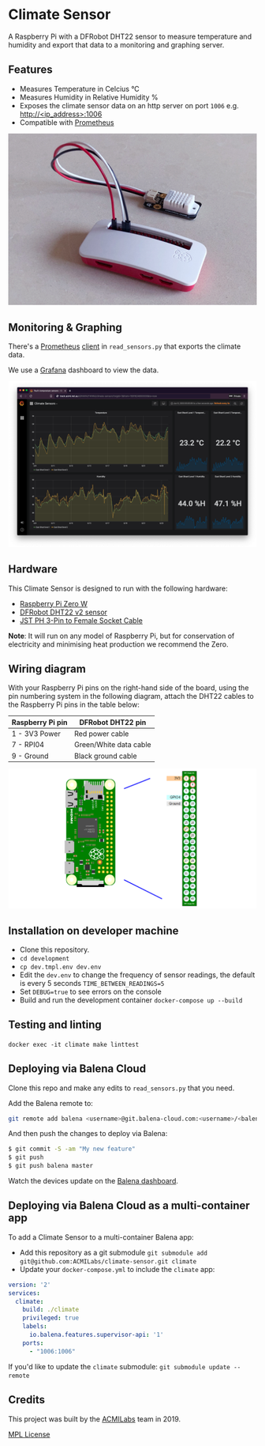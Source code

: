 Climate Sensor
==============

A Raspberry Pi with a DFRobot DHT22 sensor to measure temperature and humidity and export that data to a monitoring and graphing server.

## Features

* Measures Temperature in Celcius °C
* Measures Humidity in Relative Humidity %
* Exposes the climate sensor data on an http server on port `1006` e.g. [http://<ip_address>:1006](http://<ip_address>:1006)
* Compatible with [Prometheus](https://prometheus.io)

![Climate Sensor](images/climate-sensor.jpg)

## Monitoring & Graphing

There's a [Prometheus](https://prometheus.io) [client](https://github.com/prometheus/client_python) in `read_sensors.py` that exports the climate data.

We use a [Grafana](https://grafana.com) dashboard to view the data.

![Climate Sensor data in Grafana](images/climate-sensors-grafana.png)

## Hardware

This Climate Sensor is designed to run with the following hardware:

* [Raspberry Pi Zero W](https://www.raspberrypi.org/products/raspberry-pi-zero-w/)
* [DFRobot DHT22 v2 sensor](https://www.dfrobot.com/product-1102.html)
* [JST PH 3-Pin to Female Socket Cable](https://core-electronics.com.au/jst-ph-3-pin-to-female-socket-cable-200mm.html)

**Note**: It will run on any model of Raspberry Pi, but for conservation of electricity and minimising heat production we recommend the Zero.

## Wiring diagram

With your Raspberry Pi pins on the right-hand side of the board, using the pin numbering system in the following diagram, attach the DHT22 cables to the Raspberry Pi pins in the table below:

| Raspberry Pi pin | DFRobot DHT22 pin |
| - | - |
| 1 - 3V3 Power | Red power cable |
| 7 - RPI04 | Green/White data cable |
| 9 - Ground | Black ground cable |

![Raspberry Pi Zero pinout](images/raspberry-pi-zero.png)

## Installation on developer machine

* Clone this repository.
* `cd development`
* `cp dev.tmpl.env dev.env`
* Edit the `dev.env` to change the frequency of sensor readings, the default is every 5 seconds `TIME_BETWEEN_READINGS=5`
* Set `DEBUG=true` to see errors on the console
* Build and run the development container `docker-compose up --build`

## Testing and linting

`docker exec -it climate make linttest`

## Deploying via Balena Cloud

Clone this repo and make any edits to `read_sensors.py` that you need.

Add the Balena remote to:

```bash
git remote add balena <username>@git.balena-cloud.com:<username>/<balena-app-name>.git
```

And then push the changes to deploy via Balena:

```bash
$ git commit -S -am "My new feature"
$ git push
$ git push balena master
```

Watch the devices update on the [Balena dashboard](https://dashboard.balena-cloud.com).

## Deploying via Balena Cloud as a multi-container app

To add a Climate Sensor to a multi-container Balena app:

* Add this repository as a git submodule `git submodule add git@github.com:ACMILabs/climate-sensor.git climate`
* Update your `docker-compose.yml` to include the `climate` app:

```yaml
version: '2'
services:
  climate:
    build: ./climate
    privileged: true
    labels:
      io.balena.features.supervisor-api: '1'
    ports:
      - "1006:1006"
```

If you'd like to update the `climate` submodule: `git submodule update --remote`

## Credits

This project was built by the [ACMILabs](https://labs.acmi.net.au) team in 2019.

[MPL License](LICENSE)

